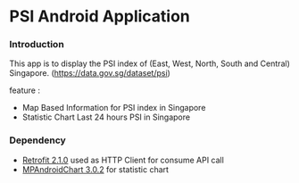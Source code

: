 # PSI Android Application

### Introduction
This app  is to display the PSI index of (East, West, North, South and Central) Singapore. (https://data.gov.sg/dataset/psi)

feature :

 * Map Based Information for PSI index in Singapore
 * Statistic Chart Last 24 hours PSI in Singapore


### Dependency

 * [Retrofit 2.1.0](http://square.github.io/retrofit/) used as HTTP Client for consume API call
 * [MPAndroidChart 3.0.2](https://github.com/PhilJay/MPAndroidChart) for statistic chart